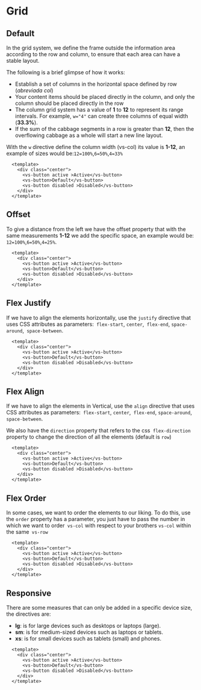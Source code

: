 # Grid

<card>

## Default

<docs-warn />

In the grid system, we define the frame outside the information area according to the row and column, to ensure that each area can have a stable layout.

The following is a brief glimpse of how it works:

- Establish a set of columns in the horizontal space defined by row (_abreviada col_)
- Your content items should be placed directly in the column, and only the column should be placed directly in the row
- The column grid system has a value of **1** to **12** to represent its range intervals. For example, `w="4"` can create three columns of equal width (**33.3%**).
- If the sum of the cabbage segments in a row is greater than **12**, then the overflowing cabbage as a whole will start a new line layout.

With the `w` directive define the column width (vs-col) its value is **1-12**, an example of sizes would be:`12=100%`,`6=50%`,`4=33% `

<div slot="example">
  <grid-default />
</div>

<div slot="template">

  ```html{3,4,5}
    <template>
      <div class="center">
        <vs-button active >Active</vs-button>
        <vs-button>Default</vs-button>
        <vs-button disabled >Disabled</vs-button>
      </div>
    </template>
  ```

</div>

</card>

<card>

## Offset

To give a distance from the left we have the offset property that with the same measurements **1-12** we add the specific space, an example would be: `12=100%`,`6=50%`,`4=25%`.

<div slot="example">
  <grid-offset />
</div>

<div slot="template">

  ```html{3,4,5}
    <template>
      <div class="center">
        <vs-button active >Active</vs-button>
        <vs-button>Default</vs-button>
        <vs-button disabled >Disabled</vs-button>
      </div>
    </template>
  ```

</div>

</card>

<card>

## Flex Justify

If we have to align the elements horizontally, use the `justify` directive that uses CSS attributes as parameters:` flex-start`, `center`,` flex-end`, `space-around`,` space-between`.

<div slot="example">
  <grid-flexJustify />
</div>

<div slot="template">

  ```html{3,4,5}
    <template>
      <div class="center">
        <vs-button active >Active</vs-button>
        <vs-button>Default</vs-button>
        <vs-button disabled >Disabled</vs-button>
      </div>
    </template>
  ```

</div>

</card>

<card>

## Flex Align

If we have to align the elements in Vertical, use the `align` directive that uses CSS attributes as parameters:` flex-start`, `center`,` flex-end`, `space-around`,` space-between`.

We also have the `direction` property that refers to the css` flex-direction` property to change the direction of all the elements (default is `row`)

<div slot="example">
  <grid-flexAlign />
</div>

<div slot="template">

  ```html{3,4,5}
    <template>
      <div class="center">
        <vs-button active >Active</vs-button>
        <vs-button>Default</vs-button>
        <vs-button disabled >Disabled</vs-button>
      </div>
    </template>
  ```

</div>

</card>

<card>

## Flex Order

In some cases, we want to order the elements to our liking. To do this, use the `order` property has a parameter, you just have to pass the number in which we want to order` vs-col` with respect to your brothers `vs-col` within the same` vs-row`

<div slot="example">
  <grid-flexOrder />
</div>

<div slot="template">

  ```html{3,4,5}
    <template>
      <div class="center">
        <vs-button active >Active</vs-button>
        <vs-button>Default</vs-button>
        <vs-button disabled >Disabled</vs-button>
      </div>
    </template>
  ```

</div>

</card>

<card>

## Responsive

There are some measures that can only be added in a specific device size, the directives are:

- **lg**: is for large devices such as desktops or laptops (large).
- **sm**: is for medium-sized devices such as laptops or tablets.
- **xs**: is for small devices such as tablets (small) and phones.

<div slot="example">
  <grid-responsive />
</div>

<div slot="template">

  ```html{3,4,5}
    <template>
      <div class="center">
        <vs-button active >Active</vs-button>
        <vs-button>Default</vs-button>
        <vs-button disabled >Disabled</vs-button>
      </div>
    </template>
  ```

</div>

</card>
